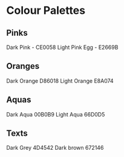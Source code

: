 # Colour Palettes


## Pinks

Dark Pink - CE0058
Light Pink Egg - E2669B

## Oranges

Dark Orange D86018
Light Orange E8A074

## Aquas

Dark Aqua 00B0B9
Light Aqua 66D0D5

## Texts

Dark Grey 4D4542
Dark brown 672146

